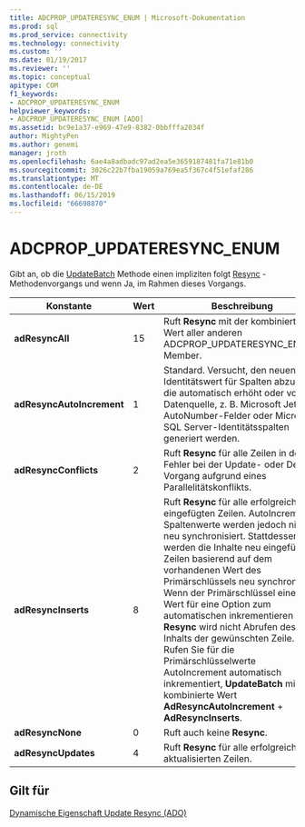 ```yaml
---
title: ADCPROP_UPDATERESYNC_ENUM | Microsoft-Dokumentation
ms.prod: sql
ms.prod_service: connectivity
ms.technology: connectivity
ms.custom: ''
ms.date: 01/19/2017
ms.reviewer: ''
ms.topic: conceptual
apitype: COM
f1_keywords:
- ADCPROP_UPDATERESYNC_ENUM
helpviewer_keywords:
- ADCPROP_UPDATERESYNC_ENUM [ADO]
ms.assetid: bc9e1a37-e969-47e9-8382-0bbfffa2034f
author: MightyPen
ms.author: genemi
manager: jroth
ms.openlocfilehash: 6ae4a8adbadc97ad2ea5e3659187481fa71e81b0
ms.sourcegitcommit: 3026c22b7fba19059a769ea5f367c4f51efaf286
ms.translationtype: MT
ms.contentlocale: de-DE
ms.lasthandoff: 06/15/2019
ms.locfileid: "66698870"
---
```

# <a name="adcpropupdateresyncenum"></a>ADCPROP_UPDATERESYNC_ENUM
Gibt an, ob die [UpdateBatch](../../../ado/reference/ado-api/updatebatch-method.md) Methode einen impliziten folgt [Resync](../../../ado/reference/ado-api/resync-method.md) -Methodenvorgangs und wenn Ja, im Rahmen dieses Vorgangs.  
  
|Konstante|Wert|Beschreibung|  
|--------------|-----------|-----------------|  
|**adResyncAll**|15|Ruft **Resync** mit der kombinierte Wert aller anderen ADCPROP_UPDATERESYNC_ENUM-Member.|  
|**adResyncAutoIncrement**|1|Standard. Versucht, den neuen Identitätswert für Spalten abzurufen, die automatisch erhöht oder von der Datenquelle, z. B. Microsoft Jet AutoNumber-Felder oder Microsoft SQL Server-Identitätsspalten generiert werden.|  
|**adResyncConflicts**|2|Ruft **Resync** für alle Zeilen in der Fehler bei der Update- oder Delete-Vorgang aufgrund eines Parallelitätskonflikts.|  
|**adResyncInserts**|8|Ruft **Resync** für alle erfolgreich eingefügten Zeilen. AutoIncrement-Spaltenwerte werden jedoch nicht neu synchronisiert. Stattdessen werden die Inhalte neu eingefügten Zeilen basierend auf dem vorhandenen Wert des Primärschlüssels neu synchronisiert. Wenn der Primärschlüssel einen Wert für eine Option zum automatischen inkrementieren ist **Resync** wird nicht Abrufen des Inhalts der gewünschten Zeile. Rufen Sie für die Primärschlüsselwerte AutoIncrement automatisch inkrementiert, **UpdateBatch** mit der kombinierte Wert **AdResyncAutoIncrement** + **AdResyncInserts**.|  
|**adResyncNone**|0|Ruft auch keine **Resync**.|  
|**adResyncUpdates**|4|Ruft **Resync** für alle erfolgreich aktualisierten Zeilen.|  
  
## <a name="applies-to"></a>Gilt für  
 [Dynamische Eigenschaft Update Resync (ADO)](../../../ado/reference/ado-api/update-resync-property-dynamic-ado.md)
